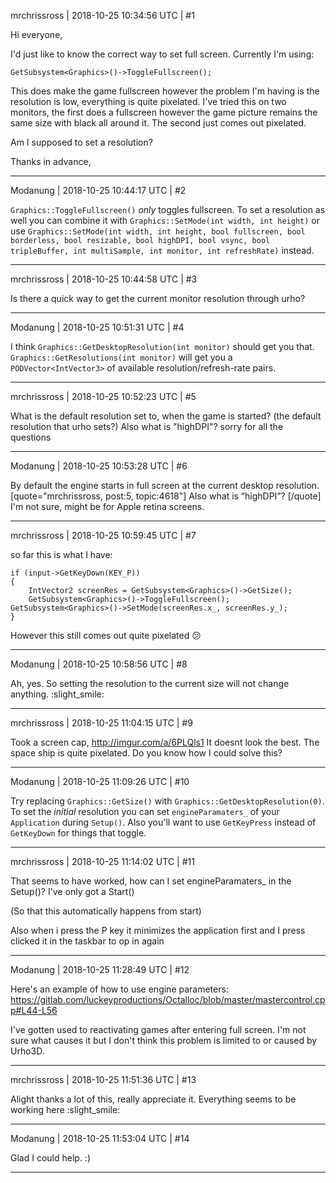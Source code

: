 mrchrissross | 2018-10-25 10:34:56 UTC | #1

Hi everyone,

I'd just like to know the correct way to set full screen. Currently I'm using:

    GetSubsystem<Graphics>()->ToggleFullscreen();

This does make the game fullscreen however the problem I'm having is the resolution is low, everything is quite pixelated. I've tried this on two monitors, the first does a fullscreen however the game picture remains the same size with black all around it. The second just comes out pixelated.

Am I supposed to set a resolution?

Thanks in advance,

-------------------------

Modanung | 2018-10-25 10:44:17 UTC | #2

`Graphics::ToggleFullscreen()` _only_ toggles fullscreen. To set a resolution as well you can combine it with `Graphics::SetMode(int width, int height)` or use `Graphics::SetMode(int width, int height, bool fullscreen, bool borderless, bool resizable, bool highDPI, bool vsync, bool tripleBuffer, int multiSample, int monitor, int refreshRate)` instead.

-------------------------

mrchrissross | 2018-10-25 10:44:58 UTC | #3

Is there a quick way to get the current monitor resolution through urho?

-------------------------

Modanung | 2018-10-25 10:51:31 UTC | #4

I think `Graphics::GetDesktopResolution(int monitor)` should get you that.
`Graphics::GetResolutions(int monitor)` will get you a `PODVector<IntVector3>` of available resolution/refresh-rate pairs.

-------------------------

mrchrissross | 2018-10-25 10:52:23 UTC | #5

What is the default resolution set to, when the game is started? (the default resolution that urho sets?) Also what is "highDPI"? sorry for all the questions

-------------------------

Modanung | 2018-10-25 10:53:28 UTC | #6

By default the engine starts in full screen at the current desktop resolution.
[quote="mrchrissross, post:5, topic:4618"]
Also what is “highDPI”?
[/quote]
I'm not sure, might be for Apple retina screens.

-------------------------

mrchrissross | 2018-10-25 10:59:45 UTC | #7

so far this is what I have:
```
if (input->GetKeyDown(KEY_P)) 
{ 
    IntVector2 screenRes = GetSubsystem<Graphics>()->GetSize();
    GetSubsystem<Graphics>()->ToggleFullscreen(); GetSubsystem<Graphics>()->SetMode(screenRes.x_, screenRes.y_);
}
```
However this still comes out quite pixelated :confused:

-------------------------

Modanung | 2018-10-25 10:58:56 UTC | #8

Ah, yes. So setting the resolution to the current size will not change anything. :slight_smile:

-------------------------

mrchrissross | 2018-10-25 11:04:15 UTC | #9

Took a screen cap, http://imgur.com/a/6PLQls1
It doesnt look the best. The space ship is quite pixelated. Do you know how I could solve this?

-------------------------

Modanung | 2018-10-25 11:09:26 UTC | #10

Try replacing `Graphics::GetSize()` with `Graphics::GetDesktopResolution(0)`. To set the _initial_ resolution you can set `engineParamaters_` of your `Application` during `Setup()`.
Also you'll want to use `GetKeyPress` instead of `GetKeyDown` for things that toggle.

-------------------------

mrchrissross | 2018-10-25 11:14:02 UTC | #11

That seems to have worked, how can I set engineParamaters_ in the Setup()? I've only got a Start()

(So that this automatically happens from start)

Also when i press the P key it minimizes the application first and I press clicked it in the taskbar to op in again

-------------------------

Modanung | 2018-10-25 11:28:49 UTC | #12

Here's an example of how to use engine parameters:
https://gitlab.com/luckeyproductions/Octalloc/blob/master/mastercontrol.cpp#L44-L56

I've gotten used to reactivating games after entering full screen. I'm not sure what causes it but I don't think this problem is limited to or caused by Urho3D.

-------------------------

mrchrissross | 2018-10-25 11:51:36 UTC | #13

Alight thanks a lot of this, really appreciate it. Everything seems to be working here :slight_smile:

-------------------------

Modanung | 2018-10-25 11:53:04 UTC | #14

Glad I could help. :)

-------------------------

